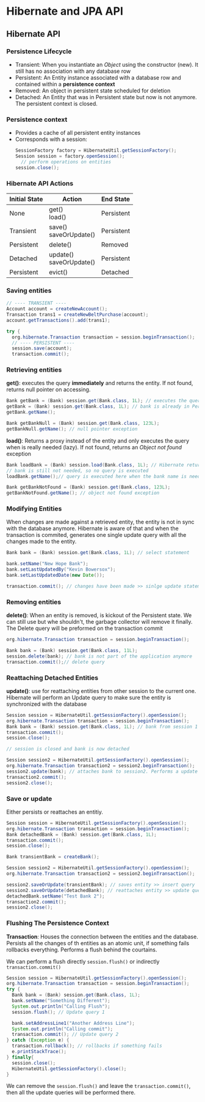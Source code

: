 # Hibernate and JPA API

## Hibernate API

### Persistence Lifecycle

* Transient: When you instantiate an *Object* using the constructor (new). It still has no association with any database row
* Persistent: An Entity instance associated with a database row and contained within a **persistence context**
* Removed: An object in persistent state scheduled for deletion
* Detached: An Entity that was in Persistent state but now is not anymore. The persistent context is closed.

### Persistence context

* Provides a cache of all persistent entity instances
* Corresponds with a session:
  ```java
  SessionFactory factory = HibernateUtil.getSessionFactory();
  Session session = factory.openSession();
    // perform operations on entities
  session.close();
  ```
  
### Hibernate API Actions

| Initial State | Action                       | End State  |
|---------------|------------------------------|------------|
| None          | get() <br> load()            | Persistent | 
| Transient     | save() <br> saveOrUpdate()   | Persistent | 
| Persistent    | delete()                     | Removed    | 
| Detached      | update() <br> saveOrUpdate() | Persistent | 
| Persistent    | evict()                      | Detached   |


### Saving entities

```java
// ---- TRANSIENT ----
Account account = createNewAccount();
Transaction trans1 = createNewBeltPurchase(account);
account.getTransactions().add(trans1);

try {
  org.hibernate.Transaction transaction = session.beginTransaction();
  // ---- PERSISTENT ----
  session.save(account);
  transaction.commit();
``` 

### Retrieving entities

**get()**: executes the query **immediately** and returns the entity. If not found, returns null pointer on accessing.
```java
Bank getBank = (Bank) session.get(Bank.class, 1L); // executes the query and saves bank in persistence context
getBank = (Bank) session.get(Bank.class, 1L); // bank is already in Persistence context cache, no need to perform a new query
getBank.getName();

Bank getBankNull = (Bank) session.get(Bank.class, 123L);
getBankNull.getName(); // null pointer exception
```
**load()**: Returns a proxy instead of the entity and only executes the query when is really needed (lazy). If not found, returns an _Object not found_ exception

```java
Bank loadBank = (Bank) session.load(Bank.class, 1L); // Hibernate returns a proxy in place of the actual entity
// bank is still not needed, so no query is executed
loadBank.getName();// query is executed here when the bank name is needed

Bank getBankNotFound = (Bank) session.get(Bank.class, 123L);
getBankNotFound.getName(); // object not found exception
```

### Modifying Entities

When changes are made against a retrieved entity, the entity is not in sync with the database anymore. Hibernate is aware of
that and when the transaction is commited, generates one single update query with all the changes made to the entity.

```java
Bank bank = (Bank) session.get(Bank.class, 1L); // select statement

bank.setName("New Hope Bank");
bank.setLastUpdatedBy("Kevin Bowersox");
bank.setLastUpdatedDate(new Date());

transaction.commit(); // changes have been made >> sinlge update statement
```

### Removing entities

**delete()**: When an entity is removed, is kickout of the Persistent state. We can still use but whe shouldn't, the garbage
collector will remove it finally. The Delete query will be preformed on the transaction commit
```java
org.hibernate.Transaction transaction = session.beginTransaction();

Bank bank = (Bank) session.get(Bank.class, 11L);
session.delete(bank); // bank is not part of the application anymore
transaction.commit();// delete query
```

### Reattaching Detached Entities

**update()**: use for reattaching entities from other session to the current one. Hibernate will perform an Update query
to make sure the entity is synchronized with the database

```java
Session session = HibernateUtil.getSessionFactory().openSession();
org.hibernate.Transaction transaction = session.beginTransaction();
Bank bank = (Bank) session.get(Bank.class, 1L); // bank from session 1
transaction.commit();
session.close();

// session is closed and bank is now detached

Session session2 = HibernateUtil.getSessionFactory().openSession();
org.hibernate.Transaction transaction2 = session2.beginTransaction();
session2.update(bank); // attaches bank to session2. Performs a update query
transaction2.commit();
session2.close();
```

### Save or update

Either persists or reattaches an entitiy.

```java
Session session = HibernateUtil.getSessionFactory().openSession();
org.hibernate.Transaction transaction = session.beginTransaction();
Bank detachedBank = (Bank) session.get(Bank.class, 1L);
transaction.commit();
session.close();

Bank transientBank = createBank();

Session session2 = HibernateUtil.getSessionFactory().openSession();
org.hibernate.Transaction transaction2 = session2.beginTransaction();

session2.saveOrUpdate(transientBank); // saves entity >> insert query
session2.saveOrUpdate(detachedBank); // reattaches entity >> update query
detachedBank.setName("Test Bank 2");
transaction2.commit();
session2.close();
```

### Flushing The Persistence Context

**Transaction**: Houses the connection between the entities and the database. Persists all the changes of th entities as an
atomic unit, if something fails rollbacks everything. Performs a flush behind the courtains.

We can perform a flush directly ```session.flush()``` or indirectly ```transaction.commit()```

```java
Session session = HibernateUtil.getSessionFactory().openSession();
org.hibernate.Transaction transaction = session.beginTransaction();
try {
  Bank bank = (Bank) session.get(Bank.class, 1L);
  bank.setName("Something Different");
  System.out.println("Calling Flush");
  session.flush(); // Update query 1

  bank.setAddressLine1("Another Address Line");
  System.out.println("Calling commit");
  transaction.commit(); // Update query 2
} catch (Exception e) {
  transaction.rollback(); // rollbacks if something fails
  e.printStackTrace();
} finally{
  session.close();
  HibernateUtil.getSessionFactory().close();
}
```

We can remove the ```session.flush()``` and leave the ```transaction.commit()```, then all the update queries will be performed there.